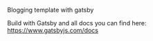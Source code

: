 Blogging template with gatsby

Build with Gatsby and all docs you can find here: https://www.gatsbyjs.com/docs
